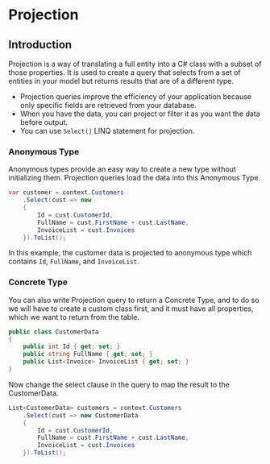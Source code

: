 # Projection

## Introduction

Projection is a way of translating a full entity into a C# class with a subset of those properties. It is used to create a query that selects from a set of entities in your model but returns results that are of a different type.

 - Projection queries improve the efficiency of your application because only specific fields are retrieved from your database.
 - When you have the data, you can project or filter it as you want the data before output.
 - You can use `Select()` LINQ statement for projection.

### Anonymous Type

Anonymous types provide an easy way to create a new type without initializing them. Projection queries load the data into this Anonymous Type.


```csharp
var customer = context.Customers
    .Select(cust => new
    {
        Id = cust.CustomerId,
        FullName = cust.FirstName + cust.LastName,
        InvoiceList = cust.Invoices
    }).ToList();
```

In this example, the customer data is projected to anonymous type which contains `Id`, `FullName`, and `InvoiceList`.

### Concrete Type

You can also write Projection query to return a Concrete Type, and to do so we will have to create a custom class first, and it must have all properties, which we want to return from the table.



```csharp
public class CustomerData
{
    public int Id { get; set; }
    public string FullName { get; set; }
    public List<Invoice> InvoiceList { get; set; }
}
```

Now change the select clause in the query to map the result to the CustomerData.


```csharp
List<CustomerData> customers = context.Customers
    .Select(cust => new CustomerData
    {
        Id = cust.CustomerId,
        FullName = cust.FirstName + cust.LastName,
        InvoiceList = cust.Invoices
    }).ToList();
```
